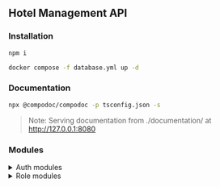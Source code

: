 ## Hotel Management API

### Installation

```bash
npm i

docker compose -f database.yml up -d
```

### Documentation

```bash
npx @compodoc/compodoc -p tsconfig.json -s
```

> Note: Serving documentation from ./documentation/ at <http://127.0.0.1:8080>

### Modules

<details>
<summary>Auth modules</summary>

Source: [src](src/v1/auth)

| Routes  | Method | Description | Key | More |
| :--: | :--: | :-- | :-- | :--: |
| `v1/auth/login`  | POST | User login | `userName`: string, `password`: string | Body |
| `v1/auth/register`  | POST | User registration | `userName`: string, `password`: string, `email`: string, `fullName`: string, `phone`: string, `gender`: number, `salary`: number, `city`: string, `country`: string | Body |

</details>

<details>
<summary>Role modules</summary>

Source: [src](src/v1/database/role/)

| Routes  | Method | Description | Key | More |
| :--: | :--: | :-- | :-- | :--: |
| `v1/role`  | GET | Get all roles. | - | - |
| `v1/role`  | POST | Add new role. | `id`: number, `name`: string | Body |
|`v1/role`| PATCH | Update a role by ID | `id`: number, `name`: string | Body |
| `v1/role/get-role-by-id/{id}`  | GET | Get role by Id. | `id`: number | Param |
</details>
